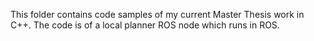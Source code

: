 This folder contains code samples of my current Master Thesis work in C++.
The code is of a local planner ROS node which runs in ROS. 
